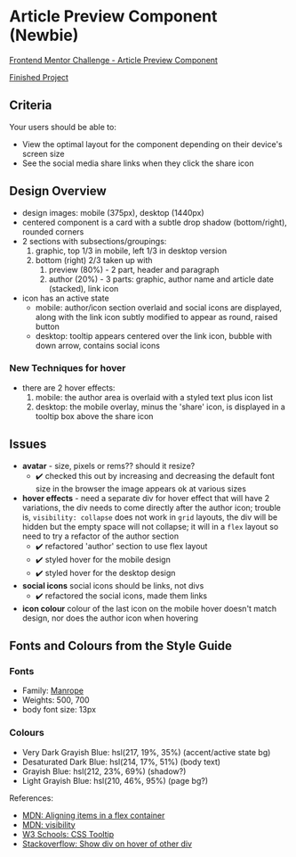 # Article Preview Component (Newbie)

[Frontend Mentor Challenge - Article Preview Component](https://www.frontendmentor.io/challenges/article-preview-component-dYBN_pYFT)

[Finished Project](https://janegca.github.io/fem-challenges/04-article-preview/index.html)

## Criteria

Your users should be able to:

- View the optimal layout for the component depending on their device's screen
  size
- See the social media share links when they click the share icon

## Design Overview

- design images: mobile (375px), desktop (1440px)
- centered component is a card with a subtle drop shadow (bottom/right), rounded
  corners
- 2 sections with subsections/groupings:
  1. graphic, top 1/3 in mobile, left 1/3 in desktop version
  1. bottom (right) 2/3 taken up with
     1. preview (80%) - 2 part, header and paragraph
     1. author (20%) - 3 parts: graphic, author name and article date (stacked),
        link icon
- icon has an active state
  - mobile: author/icon section overlaid and social icons are displayed, along
    with the link icon subtly modified to appear as round, raised button
  - desktop: tooltip appears centered over the link icon, bubble with down
    arrow, contains social icons

### New Techniques for hover

- there are 2 hover effects:
  1. mobile: the author area is overlaid with a styled text plus icon list
  1. desktop: the mobile overlay, minus the 'share' icon, is displayed in a
     tooltip box above the share icon

## Issues

- **avatar** - size, pixels or rems?? should it resize?
  - ✔️ checked this out by increasing and decreasing the default font size in
    the browser the image appears ok at various sizes
- **hover effects** - need a separate div for hover effect that will have 2
  variations, the div needs to come directly after the author icon; trouble is,
  `visibility: collapse` does not work in `grid` layouts, the div will be hidden
  but the empty space will not collapse; it will in a `flex` layout so need to
  try a refactor of the author section
  - ✔️ refactored 'author' section to use flex layout
  - ✔️ styled hover for the mobile design
  - ✔️ styled hover for the desktop design
- **social icons** social icons should be links, not divs
  - ✔️ refactored the social icons, made them links
- **icon colour** colour of the last icon on the mobile hover doesn't match
  design, nor does the author icon when hovering

## Fonts and Colours from the Style Guide

### Fonts

- Family: [Manrope](https://fonts.google.com/specimen/Manrope)
- Weights: 500, 700
- body font size: 13px

### Colours

- Very Dark Grayish Blue: hsl(217, 19%, 35%) (accent/active state bg)
- Desaturated Dark Blue: hsl(214, 17%, 51%) (body text)
- Grayish Blue: hsl(212, 23%, 69%) (shadow?)
- Light Grayish Blue: hsl(210, 46%, 95%) (page bg?)

References:

- [MDN: Aligning items in a flex container](https://developer.mozilla.org/en-US/docs/Web/CSS/CSS_Flexible_Box_Layout/Aligning_Items_in_a_Flex_Container)
- [MDN: visibility](https://developer.mozilla.org/en-US/docs/Web/CSS/visibility)
- [W3 Schools: CSS Tooltip](https://www.w3schools.com/css/css_tooltip.asp)
- [Stackoverflow: Show div on hover of other div](https://stackoverflow.com/questions/26072773/show-div-on-hover-of-other-div-that-is-not-parent-with-css-or-js?noredirect=1&lq=1)
